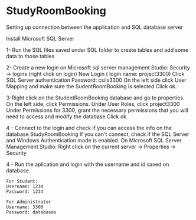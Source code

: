 # StudyRoomBooking

Setting up connection between the application and SQL database server

Install Microsoft SQL Server

1- Run the SQL files saved under SQL folder to create tables and add some data to those tables
	
2- Create a new login on Microsoft sql server management Studio: 
	Security -> logins (right click on login)
	New Login ( login name: project3300)
	Click SQL Server authentication
	Password: csiis3300
	On the left side click User Mapping and make sure the SudentRoomBooking is selected
	Click ok.

 3-Right click on the StudentRoomBooking database and go to properties.
	On the left side, click Permissions.
	Under User Roles, click project3300
	Under Permissions for 3300, grant the necessary permissions that you will need to
	 access and modify the database
	Click ok

4 - Connect to the login and check if you can access the info on the database StudyRoomBooking
	If you can't connect, check if the SQL Server and Windows Authentication mode is enabled.
		On Microsoft SQL Server Management Studio:
		Right click on the current server -> Properties -> Security 

4 - Run the aplication and login with the username and id saved on database.

	For Student:
	Username: 1234
	Password: 1234
	
	For Administrator
	Username: 3300
	Password: databases
